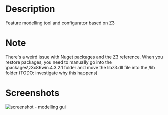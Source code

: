 # Description
Feature modelling tool and configurator based on Z3

# Note 
There's a weird issue with Nuget packages and the Z3 reference. When you restore packages, you need to manually go into the 
\packages\z3x86win.4.3.2.1 folder and move the libz3.dll file into the /lib folder (TODO: investigate why this happens)


# Screenshots
![screenshot - modelling gui](https://user-images.githubusercontent.com/20491406/43607215-de3d6556-969d-11e8-8fbb-40ae938d4c6f.png)
